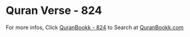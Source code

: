# Quran Verse - 824 

For more infos, Click [QuranBookk - 824](https://www.quranbookk.com/quran/search?q=824) to Search at [QuranBookk.com](http://quranbookk.com/)
